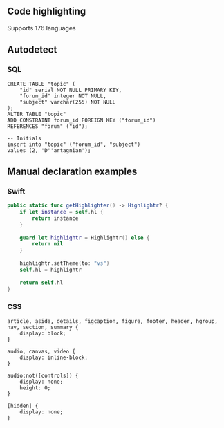 ## Code highlighting

Supports 176 languages

## Autodetect

### SQL

	CREATE TABLE "topic" (
	    "id" serial NOT NULL PRIMARY KEY,
	    "forum_id" integer NOT NULL,
	    "subject" varchar(255) NOT NULL
	);
	ALTER TABLE "topic"
	ADD CONSTRAINT forum_id FOREIGN KEY ("forum_id")
	REFERENCES "forum" ("id");
	
	-- Initials
	insert into "topic" ("forum_id", "subject")
	values (2, 'D''artagnian');

## Manual declaration examples

### Swift

```swift
public static func getHighlighter() -> Highlightr? {
    if let instance = self.hl {
        return instance
    }
    
    guard let highlightr = Highlightr() else {
        return nil
    }
    
    highlightr.setTheme(to: "vs")
    self.hl = highlightr
    
    return self.hl
}
```

### CSS 

	article, aside, details, figcaption, figure, footer, header, hgroup,
	nav, section, summary {
	    display: block;
	}
	
	audio, canvas, video {
	    display: inline-block;
	}
	
	audio:not([controls]) {
	    display: none;
	    height: 0;
	}
	
	[hidden] {
	    display: none;
	}
